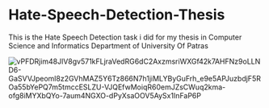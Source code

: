 # Hate-Speech-Detection-Thesis
This is the Hate Speech Detection task i did for my thesis in Computer Science and Informatics Department of University Of Patras


![vPFDRjim48JlV8gv571kFLjraVedRG6dC2AxzmsriWXGf42k7AHFNz9oLLND6-GaSVVJpeoml8z2GVhMAZ5Y6Tz866N7h1jiMLYByGuFrh_e9e5APJuzbdjF5ROa55bYePQ7m5tmccESLZU-VJQEfwMoiqR60emJZsCWuq2kma-ofg8iMYXbQYo-7aum4NGXO-dPyXsaOOV5AySx1InFaP6P](https://github.com/nraptisss/Hate-Speech-Detection-Thesis/assets/104900174/65cb21b0-985a-4d8c-a60e-80caa86457f6)
